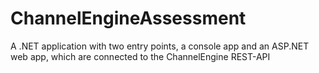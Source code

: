 # ChannelEngineAssessment
 A .NET application with two entry points, a console app and an ASP.NET web  app, which are connected to the ChannelEngine REST-API
